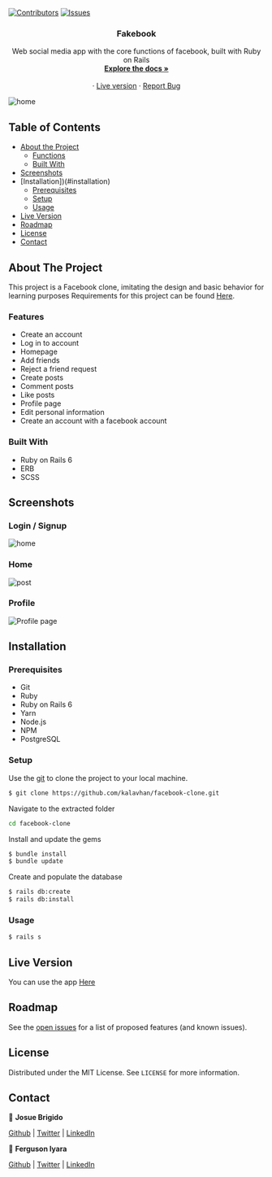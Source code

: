 [![Contributors][contributors-shield]][contributors-url]
[![Issues][issues-shield]][issues-url]
<br />
<p align="center">
 
  <h3 align="center">Fakebook</h3>
  <p align="center">
    Web social media app with the core functions of facebook, built with Ruby on Rails
    <br />
    <a href="#table-of-contents"><strong>Explore the docs »</strong></a>
    <br />
    <br />
    ·
    <a href="https://frozen-forest-23599.herokuapp.com/">Live version</a>
    ·
    <a href="https://github.com/kalavhan/facebook-clone/issues">Report Bug</a>
  </p>
</p>

![home](https://user-images.githubusercontent.com/47485749/92153141-04ab9680-ede1-11ea-90c6-76e8aea7f9f1.png)

<!-- TABLE OF CONTENTS -->
## Table of Contents

* [About the Project](#about-the-project)
  * [Functions](#functions)
  * [Built With](#built-with)
* [Screenshots](#screenshots)
* [Installation])(#installation)
  * [Prerequisites](#prerequisites)
  * [Setup](#setup)
  * [Usage](#usage)
* [Live Version](#live-version)
* [Roadmap](#roadmap)
* [License](#license)
* [Contact](#contact)


<!-- ABOUT THE PROJECT -->
## About The Project

This project is a Facebook clone, imitating the design and basic behavior for learning purposes
Requirements for this project can be found [Here](https://www.theodinproject.com/courses/ruby-on-rails/lessons/final-project).

### Features
 - Create an account
 - Log in to account
 - Homepage
 - Add friends
 - Reject a friend request
 - Create posts
 - Comment posts
 - Like posts
 - Profile page
 - Edit personal information
 - Create an account with a facebook account

### Built With
 - Ruby on Rails 6
 - ERB
 - SCSS

## Screenshots
### Login / Signup
![home](https://user-images.githubusercontent.com/47485749/92153141-04ab9680-ede1-11ea-90c6-76e8aea7f9f1.png)

### Home
![post](https://user-images.githubusercontent.com/47485749/92152990-d037da80-ede0-11ea-94a7-8cb0c5a5900a.png)

### Profile
![Profile page](https://user-images.githubusercontent.com/47485749/92018305-373a8e00-ed12-11ea-913f-b0e51f42ff85.png)


## Installation
### Prerequisites
 - Git
 - Ruby
 - Ruby on Rails 6
 - Yarn
 - Node.js
 - NPM
 - PostgreSQL

### Setup
Use the [git](https://git-scm.com/downloads) to clone the project to your local machine.
```sh
$ git clone https://github.com/kalavhan/facebook-clone.git
```

Navigate to the extracted folder
```sh 
cd facebook-clone
```

Install and update the gems
```sh
$ bundle install
$ bundle update
```

Create and populate the database
```sh
$ rails db:create
$ rails db:install
```

### Usage
```sh
$ rails s
```

## Live Version
You can use the app [Here](https://frozen-forest-23599.herokuapp.com/)

<!-- ROADMAP -->
## Roadmap
See the [open issues](https://github.com/kalavhan/facebook-clone/issues) for a list of proposed features (and known issues).


<!-- LICENSE -->
## License

Distributed under the MIT License. See `LICENSE` for more information.

<!-- Contact -->
## Contact

👤 **Josue Brigido**

[Github](https://github.com/kalavhan) | [Twitter](https://twitter.com/kalavhan) | [LinkedIn](https://linkedin.com/in/kalavhan)

👤 **Ferguson Iyara**

[Github](https://github.com/fegzycole) | [Twitter](https://twitter.com/fergusoniyara) | [LinkedIn](https://www.linkedin.com/in/fergusoniyara/)

<!-- MARKDOWN LINKS & IMAGES -->
<!-- https://www.markdownguide.org/basic-syntax/#reference-style-links -->
[contributors-shield]: https://img.shields.io/badge/Contributors-2-%2300ff00
[contributors-url]: https://github.com/kalavhan/facebook-clone/graphs/contributors
[issues-shield]: https://img.shields.io/badge/issues-0-%2300ff00
[issues-url]: https://github.com/kalavhan/facebook-clone/issues/
